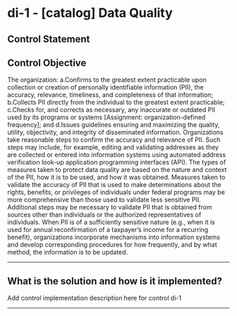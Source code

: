 # di-1 - \[catalog\] Data Quality

## Control Statement

## Control Objective

The organization:  a.Confirms to the greatest extent practicable upon collection or creation of personally identifiable information (PII), the accuracy, relevance, timeliness, and completeness of that information;  b.Collects PII directly from the individual to the greatest extent practicable;  c.Checks for, and corrects as necessary, any inaccurate or outdated PII used by its programs or systems [Assignment: organization-defined frequency]; and  d.Issues guidelines ensuring and maximizing the quality, utility, objectivity, and integrity of disseminated information.    Organizations take reasonable steps to confirm the accuracy and relevance of PII. Such steps may include, for example, editing and validating addresses as they are collected or entered into information systems using automated address verification look-up application programming interfaces (API). The types of measures taken to protect data quality are based on the nature and context of the PII, how it is to be used, and how it was obtained. Measures taken to validate the accuracy of PII that is used to make determinations about the rights, benefits, or privileges of individuals under federal programs may be more comprehensive than those used to validate less sensitive PII. Additional steps may be necessary to validate PII that is obtained from sources other than individuals or the authorized representatives of individuals.  When PII is of a sufficiently sensitive nature (e.g., when it is used for annual reconfirmation of a taxpayer’s income for a recurring benefit), organizations incorporate mechanisms into information systems and develop corresponding procedures for how frequently, and by what method, the information is to be updated.

______________________________________________________________________

## What is the solution and how is it implemented?

Add control implementation description here for control di-1

______________________________________________________________________
